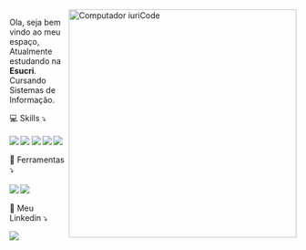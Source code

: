 <img src="https://raw.githubusercontent.com/MicaelliMedeiros/micaellimedeiros/master/image/computer-illustration.png" min-width="400px" max-width="400px" width="400px" align="right" alt="Computador iuriCode">

<p align="left"> 
  Ola, seja bem vindo ao meu espaço, Atualmente estudando na <strong>Esucri</strong>.<br>
  Cursando Sistemas de Informação.
</p>

<p align="left">
  💻 Skills ⤵️<br><br> <strong><a href="#" alt="HTML">
  <img src="https://img.shields.io/badge/HTML-239120?style=for-the-badge&logo=html5&logoColor=white" /></a> <a href="#" alt="CSS">
  <img src="https://img.shields.io/badge/CSS-239120?&style=for-the-badge&logo=css3&logoColor=white" /></a> <a href="#" alt="JavaScript">
  <img src="https://img.shields.io/badge/JavaScript-F7DF1E?style=for-the-badge&logo=javascript&logoColor=black" /></a> <a href="#" alt="Phyton">
  <img src="https://img.shields.io/badge/Python-3776AB?style=for-the-badge&logo=python&logoColor=white" /></a> <a href="#" alt="PHP">
  <img src="https://img.shields.io/badge/PHP-777BB4?style=for-the-badge&logo=php&logoColor=white" /></a></strong>
</p>

<p align="left">
  🔧 Ferramentas ⤵️<br><br> <strong> <a href="#" alt="MySQL">
  <img src="https://img.shields.io/badge/MySQL-00000F?style=for-the-badge&logo=mysql&logoColor=white" /></a> <img src="https://img.shields.io/badge/Visual_Studio_Code-0078D4?style=for-the-badge&logo=visual%20studio%20code&logoColor=white" /> </a></strong>
</p>

<p align="left">
  💬 Meu Linkedin ⤵️
</p>

<p align="left">
  <a href="#" alt="Linkedin">
  <img src="https://img.shields.io/badge/-Linkedin-0e76a8?style=flat-square&logo=Linkedin&logoColor=white&link=https://www.linkedin.com/in/rodrigo-martinhago-tachinski-182a2a268/" /></a>
</p>  
